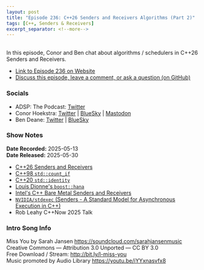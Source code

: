 ```yaml
---
layout: post
title: "Episode 236: C++26 Senders and Receivers Algorithms (Part 2)"
tags: [C++, Senders & Receivers]
excerpt_separator: <!--more-->
---
```


<div id="buzzsprout-player-17250740"></div><script src="https://www.buzzsprout.com/1501960/episodes/17250740-episode-236-c-26-senders-and-receivers-algorithms-part-2.js?container_id=buzzsprout-player-17250740&player=small" type="text/javascript" charset="utf-8"></script>

<br>In this episode, Conor and Ben chat about algorithms / schedulers in C++26 Senders and Receivers.

<!--more-->

* [Link to Episode 236 on Website](https://adspthepodcast.com/2025/05/30/Episode-236.html)
* [Discuss this episode, leave a comment, or ask a question (on GitHub)](https://github.com/codereport/adsp2/discussions/135)

### Socials
 
* ADSP: The Podcast: [Twitter](https://twitter.com/adspthepodcast)
* Conor Hoekstra: [Twitter](https://twitter.com/code_report) \| [BlueSky](https://bsky.app/profile/codereport.bsky.social) \| [Mastodon](https://mastodon.social/@code_report)
* Ben Deane: [Twitter](https://x.com/ben_deane) \| [BlueSky](https://bsky.app/profile/elbeno.com)

### Show Notes

**Date Recorded:** 2025-05-13 <br>
**Date Released:** 2025-05-30

* [C++26 Senders and Receivers](https://en.cppreference.com/w/cpp/execution)
* [C++98 `std::count_if`](https://en.cppreference.com/w/cpp/algorithm/count)
* [C++20 `std::identity`](https://en.cppreference.com/w/cpp/utility/functional/identity)
* [Louis Dionne's `boost::hana`](https://www.boost.org/doc/libs/1_79_0/libs/hana/doc/html/index.html)
* [Intel's C++ Bare Metal Senders and Receivers](https://github.com/intel/cpp-baremetal-senders-and-receivers)
* [`NVIDIA/stdexec` (Senders - A Standard Model for Asynchronous Execution in C++)](https://github.com/NVIDIA/stdexec)
* Rob Leahy C++Now 2025 Talk

### Intro Song Info
 
Miss You by Sarah Jansen https://soundcloud.com/sarahjansenmusic<br>
Creative Commons — Attribution 3.0 Unported — CC BY 3.0<br>
Free Download / Stream: http://bit.ly/l-miss-you<br>
Music promoted by Audio Library https://youtu.be/iYYxnasvfx8<br>
